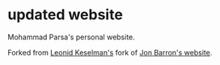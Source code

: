 # updated website
Mohammad Parsa's personal website. 

Forked from [Leonid Keselman's](https://leonidk.github.io/) fork of [Jon Barron's website](https://jonbarron.info/).

